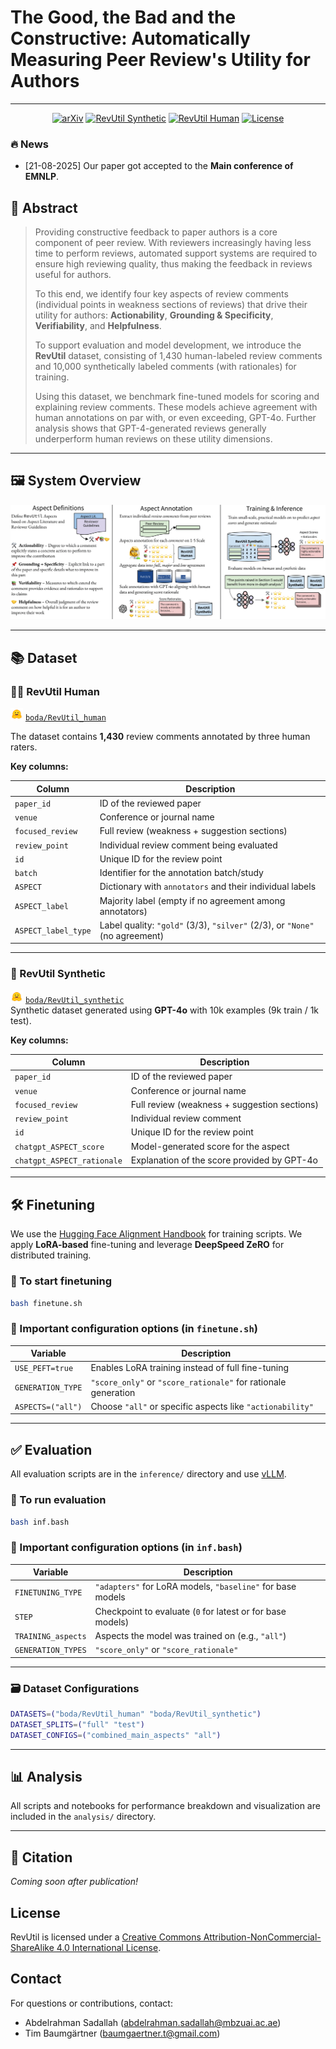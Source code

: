 # The Good, the Bad and the Constructive: Automatically Measuring Peer Review's Utility for Authors

---

<p align="center">
  <a href=""><img src="https://img.shields.io/badge/arXiv-2405.01535-b31b1b.svg" alt="arXiv"></a>
  <a href="https://huggingface.co/datasets/boda/RevUtil_human"><img src="https://img.shields.io/badge/Dataset-HuggingFace-yellow" alt="RevUtil Synthetic"></a>
  <a href="https://huggingface.co/datasets/boda/RevUtil_synthetic"><img src="https://img.shields.io/badge/Dataset-HuggingFace-yellow" alt="RevUtil Human"></a>
  <a href="https://github.com/bodasadallah/review_rewrite/blob/main/LICENSE"><img src="https://img.shields.io/badge/License-CC--BY--NC--SA%204.0-lightgrey.svg" alt="License"></a>

</p>

### :fire: News

- [21-08-2025] Our paper got accepted to the **Main conference of EMNLP**.
<!---
-->

## 📝 Abstract

> Providing constructive feedback to paper authors is a core component of peer review. With reviewers increasingly having less time to perform reviews, automated support systems are required to ensure high reviewing quality, thus making the feedback in reviews useful for authors.
>
> To this end, we identify four key aspects of review comments (individual points in weakness sections of reviews) that drive their utility for authors: **Actionability**, **Grounding & Specificity**, **Verifiability**, and **Helpfulness**.
>
> To support evaluation and model development, we introduce the **RevUtil** dataset, consisting of 1,430 human-labeled review comments and 10,000 synthetically labeled comments (with rationales) for training.
>
> Using this dataset, we benchmark fine-tuned models for scoring and explaining review comments. These models achieve agreement with human annotations on par with, or even exceeding, GPT-4o. Further analysis shows that GPT-4-generated reviews generally underperform human reviews on these utility dimensions.

---

## 🖼️ System Overview

![System Overview](assets/full_system_page-0001.png)

---

## 📚 Dataset

### 🧑‍🔬 RevUtil Human

<img src="assets/hf_logo.png" alt="HF Logo" width="20"/> [`boda/RevUtil_human`](https://huggingface.co/datasets/boda/RevUtil_human)

The dataset contains **1,430** review comments annotated by three human raters.

**Key columns:**

| Column              | Description                                                                 |
| ------------------- | --------------------------------------------------------------------------- |
| `paper_id`          | ID of the reviewed paper                                                    |
| `venue`             | Conference or journal name                                                  |
| `focused_review`    | Full review (weakness + suggestion sections)                                |
| `review_point`      | Individual review comment being evaluated                                   |
| `id`                | Unique ID for the review point                                              |
| `batch`             | Identifier for the annotation batch/study                                   |
| `ASPECT`            | Dictionary with `annotators` and their individual labels                    |
| `ASPECT_label`      | Majority label (empty if no agreement among annotators)                     |
| `ASPECT_label_type` | Label quality: `"gold"` (3/3), `"silver"` (2/3), or `"None"` (no agreement) |

---

### 🤖 RevUtil Synthetic

<img src="assets/hf_logo.png" alt="HF Logo" width="20"/> [`boda/RevUtil_synthetic`](https://huggingface.co/datasets/boda/RevUtil_synthetic)  
Synthetic dataset generated using **GPT-4o** with 10k examples (9k train / 1k test).

**Key columns:**

| Column                     | Description                                  |
| -------------------------- | -------------------------------------------- |
| `paper_id`                 | ID of the reviewed paper                     |
| `venue`                    | Conference or journal name                   |
| `focused_review`           | Full review (weakness + suggestion sections) |
| `review_point`             | Individual review comment                    |
| `id`                       | Unique ID for the review point               |
| `chatgpt_ASPECT_score`     | Model-generated score for the aspect         |
| `chatgpt_ASPECT_rationale` | Explanation of the score provided by GPT-4o  |

---

## 🛠️ Finetuning

We use the [Hugging Face Alignment Handbook](https://github.com/huggingface/alignment-handbook) for training scripts. We apply **LoRA-based** fine-tuning and leverage **DeepSpeed ZeRO** for distributed training.

### 🏃 To start finetuning

```bash
bash finetune.sh
```

### 🔧 Important configuration options (in `finetune.sh`)

| Variable          | Description                                                    |
| ----------------- | -------------------------------------------------------------- |
| `USE_PEFT=true`   | Enables LoRA training instead of full fine-tuning              |
| `GENERATION_TYPE` | `"score_only"` or `"score_rationale"` for rationale generation |
| `ASPECTS=("all")` | Choose `"all"` or specific aspects like `"actionability"`      |

---

## ✅ Evaluation

All evaluation scripts are in the `inference/` directory and use [vLLM](https://github.com/vllm-project/vllm).

### 🏃 To run evaluation

```bash
bash inf.bash
```

### 🔧 Important configuration options (in `inf.bash`)

| Variable           | Description                                                |
| ------------------ | ---------------------------------------------------------- |
| `FINETUNING_TYPE`  | `"adapters"` for LoRA models, `"baseline"` for base models |
| `STEP`             | Checkpoint to evaluate (`0` for latest or for base models) |
| `TRAINING_aspects` | Aspects the model was trained on (e.g., `"all"`)           |
| `GENERATION_TYPES` | `"score_only"` or `"score_rationale"`                      |

---

### 🗃 Dataset Configurations

```bash
DATASETS=("boda/RevUtil_human" "boda/RevUtil_synthetic")
DATASET_SPLITS=("full" "test")
DATASET_CONFIGS=("combined_main_aspects" "all")
```

---

## 📊 Analysis

All scripts and notebooks for performance breakdown and visualization are included in the `analysis/` directory.

---

## 📎 Citation

_Coming soon after publication!_

## License

RevUtil is licensed under a
[Creative Commons Attribution-NonCommercial-ShareAlike 4.0 International License](http://creativecommons.org/licenses/by-nc-sa/4.0/).

## Contact

For questions or contributions, contact:

- Abdelrahman Sadallah (abdelrahman.sadallah@mbzuai.ac.ae)
- Tim Baumgärtner (baumgaertner.t@gmail.com)
